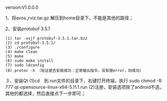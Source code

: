version:V1.0.0.0

1、将avos_rviz.tar.gz 解压到home目录下，不能是其他的路径；

2、安装protobuf 3.5.1
```
(1) tar -xvjf protobuf-3.5.1.tar.bz2
(2) cd protobuf-3.5.1/
(3) ./configure
(4) make clean
(5) make
(6) sudo make install
(7) sudo ldconfig
(8) protoc -h （验证是否安装成功：正常输出指令，没有报error，则成功）
```

３、安装Qt
(1)cd　到.run文件的目录下，右键打开终端，执行 sudo chmod -R 777 qt-opensource-linux-x64-5.11.1.run
(2)注册，安装选项除了android不选，其他的都选择，然后直接点下一步即可；

